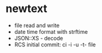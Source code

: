 # newtext
* file read and write
* date time format with strftime
* JSON::XS - decode
* RCS initial commit: ci -i -u -t- file
